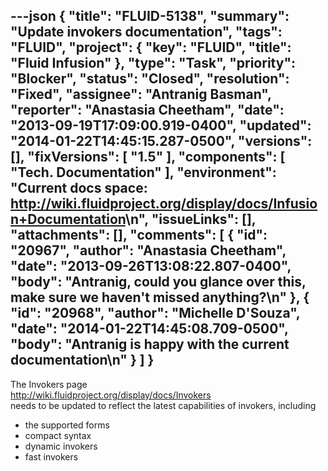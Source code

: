 ---json
{
  "title": "FLUID-5138",
  "summary": "Update invokers documentation",
  "tags": "FLUID",
  "project": {
    "key": "FLUID",
    "title": "Fluid Infusion"
  },
  "type": "Task",
  "priority": "Blocker",
  "status": "Closed",
  "resolution": "Fixed",
  "assignee": "Antranig Basman",
  "reporter": "Anastasia Cheetham",
  "date": "2013-09-19T17:09:00.919-0400",
  "updated": "2014-01-22T14:45:15.287-0500",
  "versions": [],
  "fixVersions": [
    "1.5"
  ],
  "components": [
    "Tech. Documentation"
  ],
  "environment": "Current docs space: <http://wiki.fluidproject.org/display/docs/Infusion+Documentation>\n",
  "issueLinks": [],
  "attachments": [],
  "comments": [
    {
      "id": "20967",
      "author": "Anastasia Cheetham",
      "date": "2013-09-26T13:08:22.807-0400",
      "body": "Antranig, could you glance over this, make sure we haven't missed anything?\n"
    },
    {
      "id": "20968",
      "author": "Michelle D'Souza",
      "date": "2014-01-22T14:45:08.709-0500",
      "body": "Antranig is happy with the current documentation\n"
    }
  ]
}
---
The Invokers page\
<http://wiki.fluidproject.org/display/docs/Invokers>\
needs to be updated to reflect the latest capabilities of invokers, including

* the supported forms
* compact syntax
* dynamic invokers
* fast invokers

        
